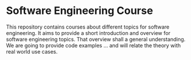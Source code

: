 # Software Engineering Course
This repository contains courses about different topics for software engineering. It aims to provide a short introduction and overview for software engineering topics. That overview shall a general understanding. We are going to provide code examples ... and will relate the theory with real world use cases.
